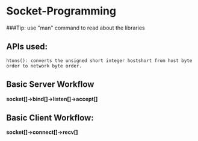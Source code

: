 # Socket-Programming
###Tip: use "man" command to read about the libraries
## APIs used:
```
htons(): converts the unsigned short integer hostshort from host byte order to network byte order. 
```

## Basic Server Workflow 
**socket[]->bind[]->listen[]->accept[]**

## Basic Client Workflow: 
**socket[]->connect[]->recv[]**


